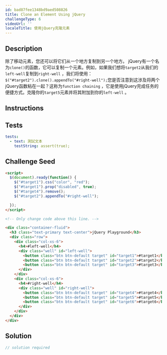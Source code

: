 ```yaml
---
id: bad87fee1348bd9aed508826
title: Clone an Element Using jQuery
challengeType: 6
videoUrl: ''
localeTitle: 使用jQuery克隆元素
---
```


## Description
<section id="description">除了移动元素，您还可以将它们从一个地方复制到另一个地方。 jQuery有一个名为<code>clone()</code>的函数，它可以复制一个元素。例如，如果我们想将<code>target2</code>从我们的<code>left-well</code>复制到<code>right-well</code> ，我们将使用： <code>$(&quot;#target2&quot;).clone().appendTo(&quot;#right-well&quot;);</code>您是否注意到这涉及将两个jQuery函数粘在一起？这称为<code>function chaining</code> ，它是使用jQuery完成任务的便捷方式。克隆你的<code>target5</code>元素并将其附加到你的<code>left-well</code> 。 </section>

## Instructions
<section id="instructions">
</section>

## Tests
<section id='tests'>

```yml
tests:
  - text: 測試文本
    testString: assert(true);

```

</section>

## Challenge Seed
<section id='challengeSeed'>

<div id='html-seed'>

```html
<script>
  $(document).ready(function() {
    $("#target1").css("color", "red");
    $("#target1").prop("disabled", true);
    $("#target4").remove();
    $("#target2").appendTo("#right-well");

  });
</script>

<!-- Only change code above this line. -->

<div class="container-fluid">
  <h3 class="text-primary text-center">jQuery Playground</h3>
  <div class="row">
    <div class="col-xs-6">
      <h4>#left-well</h4>
      <div class="well" id="left-well">
        <button class="btn btn-default target" id="target1">#target1</button>
        <button class="btn btn-default target" id="target2">#target2</button>
        <button class="btn btn-default target" id="target3">#target3</button>
      </div>
    </div>
    <div class="col-xs-6">
      <h4>#right-well</h4>
      <div class="well" id="right-well">
        <button class="btn btn-default target" id="target4">#target4</button>
        <button class="btn btn-default target" id="target5">#target5</button>
        <button class="btn btn-default target" id="target6">#target6</button>
      </div>
    </div>
  </div>
</div>

```

</div>



</section>

## Solution
<section id='solution'>

```js
// solution required
```
</section>
